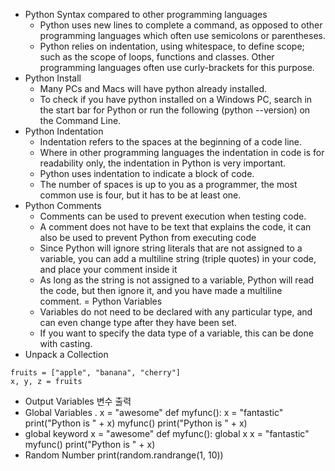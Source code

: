 - Python Syntax compared to other programming languages
  * Python uses new lines to complete a command, as opposed to other programming languages which often use semicolons or parentheses.
  * Python relies on indentation, using whitespace, to define scope; such as the scope of loops, functions and classes. Other programming languages often use curly-brackets for this purpose.
- Python Install
  * Many PCs and Macs will have python already installed.
  * To check if you have python installed on a Windows PC, search in the start bar for Python or run the following (python --version) on the Command Line.
- Python Indentation
  * Indentation refers to the spaces at the beginning of a code line.
  * Where in other programming languages the indentation in code is for readability only, the indentation in Python is very important.
  * Python uses indentation to indicate a block of code.
  * The number of spaces is up to you as a programmer, the most common use is four, but it has to be at least one.
- Python Comments
  * Comments can be used to prevent execution when testing code.
  *  A comment does not have to be text that explains the code, it can also be used to prevent Python from executing code
  * Since Python will ignore string literals that are not assigned to a variable, you can add a multiline string (triple quotes) in your code, and place your comment inside it
  * As long as the string is not assigned to a variable, Python will read the code, but then ignore it, and you have made a multiline comment.
= Python Variables
  * Variables do not need to be declared with any particular type, and can even change type after they have been set.
  * If you want to specify the data type of a variable, this can be done with casting.
- Unpack a Collection
```
fruits = ["apple", "banana", "cherry"]
x, y, z = fruits
```
- Output Variables 변수 출력
- Global Variables
. x = "awesome"
def myfunc():
  x = "fantastic"
  print("Python is " + x)
myfunc()
print("Python is " + x)
- global keyword
x = "awesome"
def myfunc():
  global x
  x = "fantastic"
myfunc()
print("Python is " + x)
- Random Number
print(random.randrange(1, 10))
